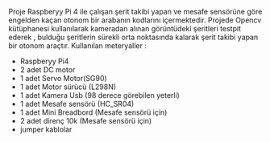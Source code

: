 Proje Raspberyy Pi 4 ile çalışan şerit takibi yapan ve mesafe sensörüne göre engelden kaçan otonom bir arabanın kodlarını içermektedir.
Projede Opencv kütüphanesi kullanılarak kameradan alınan görüntüdeki şeritleri testpit ederek , bulduğu şeritlerin sürekli orta noktasında kalarak şerit takibi yapan bir otonom araçtır.
Kullanılan meteryaller :
- Raspberyy Pi4
- 2 adet DC motor
- 1 adet Servo Motor(SG90)
- 1 adet Motor sürücü (L298N)
- 1 adet Kamera Usb (98 derece görebilen yeterli)
- 1 adet Mesafe sensörü (HC_SR04)
- 1 adet Mini Breadbord (Mesafe sensörü için)
- 2 adet direnç 10k (Mesafe sensörü için)
- jumper kablolar
